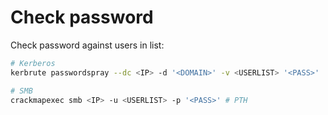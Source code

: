 # Check password
Check password against users in list:
```bash
# Kerberos
kerbrute passwordspray --dc <IP> -d '<DOMAIN>' -v <USERLIST> '<PASS>'

# SMB
crackmapexec smb <IP> -u <USERLIST> -p '<PASS>' # PTH
```